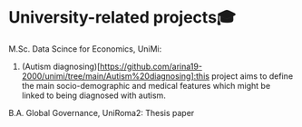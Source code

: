 # University-related projects🎓

M.Sc. Data Scince for Economics, UniMi:

1. (Autism diagnosing)[https://github.com/arina19-2000/unimi/tree/main/Autism%20diagnosing]:this project aims to define the main socio-demographic and medical features which might be linked to being diagnosed with autism.

B.A. Global Governance, UniRoma2:
Thesis paper

